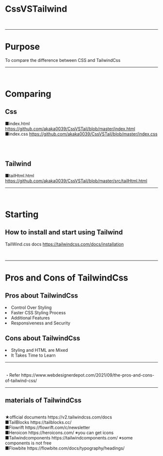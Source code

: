 # CssVSTailwind

<br>

---

# Purpose

To compare the difference between CSS and TailwindCss

---

<br>

# Comparing

## Css

■index.html
https://github.com/akaka0039/CssVSTail/blob/master/index.html
■index.css
https://github.com/akaka0039/CssVSTail/blob/master/index.css

<br>
<br>

## Tailwind

■tailHtml.html
https://github.com/akaka0039/CssVSTail/blob/master/src/tailHtml.html

---

<br>

# Starting

## How to install and start using Tailwind

TailWind.css docs
https://tailwindcss.com/docs/installation

<br>

---

# Pros and Cons of TailwindCss

## Pros about TailwindCss

<li>Control Over Styling</li>
<li>Faster CSS Styling Process</li>
<li>Additional Features</li>
<li>Responsiveness and Security</li>

## Cons about TailwindCss

<li>Styling and HTML are Mixed</li>
<li>It Takes Time to Learn</li>

---

<br>
・Refer
https://www.webdesignerdepot.com/2021/09/the-pros-and-cons-of-tailwind-css/

<br>

---

## materials of TailwindCss

<br>
★official documents
https://v2.tailwindcss.com/docs

<br>
■TailBlocks
https://tailblocks.cc/

<br>
■Flowrift
https://flowrift.com/c/newsletter

<br>
■Heroicon
https://heroicons.com/
※you can get icons

<br>
■Tailwindcomponents
https://tailwindcomponents.com/
※some components is not free

<br>
■Flowbite
https://flowbite.com/docs/typography/headings/
